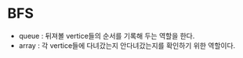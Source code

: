 # BFS
  - queue : 뒤져볼 vertice들의 순서를 기록해 두는 역할을 한다.
  - array : 각 vertice들에 다녀갔는지 안다녀갔는지를 확인하기 위한 역할이다.
